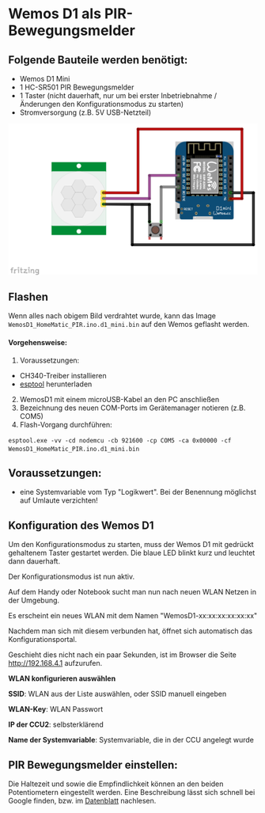# Wemos D1 als PIR-Bewegungsmelder  

## Folgende Bauteile werden benötigt:
- Wemos D1 Mini
- 1 HC-SR501 PIR Bewegungsmelder
- 1 Taster (nicht dauerhaft, nur um bei erster Inbetriebnahme / Änderungen den Konfigurationsmodus zu starten)
- Stromversorgung (z.B. 5V USB-Netzteil)

![Anschlussplan](Images/wiring.png)
## Flashen
Wenn alles nach obigem Bild verdrahtet wurde, kann das Image `WemosD1_HomeMatic_PIR.ino.d1_mini.bin` auf den Wemos geflasht werden.

#### Vorgehensweise:
1. Voraussetzungen:
  - CH340-Treiber installieren
  - [esptool](https://github.com/igrr/esptool-ck/releases) herunterladen
2. WemosD1 mit einem microUSB-Kabel an den PC anschließen
3. Bezeichnung des neuen COM-Ports im Gerätemanager notieren (z.B. COM5)
4. Flash-Vorgang durchführen: 

  `esptool.exe -vv -cd nodemcu -cb 921600 -cp COM5 -ca 0x00000 -cf WemosD1_HomeMatic_PIR.ino.d1_mini.bin`

## Voraussetzungen: 
- eine Systemvariable vom Typ "Logikwert". Bei der Benennung möglichst auf Umlaute verzichten!

## Konfiguration des Wemos D1
Um den Konfigurationsmodus zu starten, muss der Wemos D1 mit gedrückt gehaltenem Taster gestartet werden.
Die blaue LED blinkt kurz und leuchtet dann dauerhaft. 

Der Konfigurationsmodus ist nun aktiv.

Auf dem Handy oder Notebook sucht man nun nach neuen WLAN Netzen in der Umgebung. 

Es erscheint ein neues WLAN mit dem Namen "WemosD1-xx:xx:xx:xx:xx:xx"

Nachdem man sich mit diesem verbunden hat, öffnet sich automatisch das Konfigurationsportal.

Geschieht dies nicht nach ein paar Sekunden, ist im Browser die Seite http://192.168.4.1 aufzurufen.

**WLAN konfigurieren auswählen**

**SSID**: WLAN aus der Liste auswählen, oder SSID manuell eingeben

**WLAN-Key**: WLAN Passwort

**IP der CCU2**: selbsterklärend

**Name der Systemvariable**: Systemvariable, die in der CCU angelegt wurde

## PIR Bewegungsmelder einstellen:
Die Haltezeit und sowie die Empfindlichkeit können an den beiden Potentiometern eingestellt werden.
Eine Beschreibung lässt sich schnell bei Google finden, bzw. im [Datenblatt](https://www.mpja.com/download/31227sc.pdf) nachlesen.

